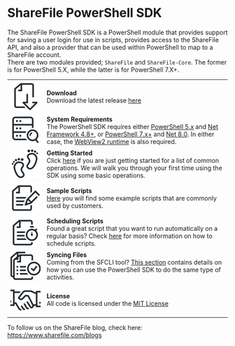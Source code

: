 ShareFile PowerShell SDK
========================
The ShareFile PowerShell SDK is a PowerShell module that provides support for saving a user login for use in scripts, provides access to the ShareFile API, and also a provider that can be used within PowerShell to map to a ShareFile account.
<br>There are two modules provided; `ShareFile` and `ShareFile-Core`. The former is for PowerShell 5.X, while the latter is for PowerShell 7.X+.

<table>
    <tr>
        <td height="69" width="69">
            <a href="https://github.com/sharefile-org/ShareFile-PowerShell-Module/releases"><img src="https://github.com/sharefile-org/ShareFile-PowerShell-Module/blob/main/Samples/Images/Download.png"/></a>
        </td>
        <td>
            <b>Download</b><br>
            Download the latest release <a href="https://github.com/sharefile-org/ShareFile-PowerShell-Module/releases">here</a>
        </td>
    </tr>
    <tr>
        <td>
            <a href="http://msdn.microsoft.com/en-us/library/5a4x27ek(v=vs.110).aspx" target="_blank"><img src="https://github.com/sharefile-org/ShareFile-PowerShell-Module/blob/main/Samples/Images/SystemRequirements.png"/></a>
        </td>
        <td>
            <b>System Requirements</b><br>
The PowerShell SDK requires either <a href="https://learn.microsoft.com/en-us/powershell/module/microsoft.powershell.core/about/about_windows_powershell_5.1" target="_blank">PowerShell 5.x</a> and <a href="https://dotnet.microsoft.com/en-us/download/dotnet-framework/net48" target="_blank">Net Framework 4.8+</a>, or <a href="https://learn.microsoft.com/en-us/powershell/scripting/install/installing-powershell-on-windows?view=powershell-7.4" target="_blank">PowerShell 7.x+</a> and <a href="https://dotnet.microsoft.com/en-us/download/dotnet/8.0" target="_blank">Net 8.0</a>. In either case, the <a href="https://developer.microsoft.com/en-us/microsoft-edge/webview2" target="_blank">WebView2 runtime</a> is also required.
        </td>
    </tr>
    <tr>
        <td>
            <a href="https://github.com/sharefile-org/ShareFile-PowerShell-Module/wiki/Getting-Started"><img src="https://github.com/sharefile-org/ShareFile-PowerShell-Module/blob/main/Samples/Images/GettingStarted.png"/></a>
        </td>
        <td>
            <b>Getting Started</b><br>
            Click <a href="https://github.com/sharefile-org/ShareFile-PowerShell-Module/wiki/Getting-Started">here</a> if you are just getting started for a list of common operations. We will walk you through your first time using the SDK using some basic operations.
        </td>
    </tr>
    <tr>
        <td>
            <a href="https://github.com/sharefile-org/ShareFile-PowerShell-Module/wiki/Sample-Scripts"><img src="https://github.com/sharefile-org/ShareFile-PowerShell-Module/blob/main/Samples/Images/SampleScripts.png"/></a>
        </td>
        <td>
            <b>Sample Scripts</b><br>
            <a href="https://github.com/sharefile-org/ShareFile-PowerShell-Module/wiki/Sample-Scripts">Here</a> you will find some example scripts that are commonly used by customers.
        </td>
    </tr>
    <tr>
        <td>
            <a href="Scheduling-Scripts"><img src="https://github.com/sharefile-org/ShareFile-PowerShell-Module/blob/main/Samples/Images/ScheduleScript.png"/></a>
        </td>
        <td>
            <b>Scheduling Scripts</b><br>
            Found a great script that you want to run automatically on a regular basis? Check <a href="https://github.com/sharefile-org/ShareFile-PowerShell-Module/wiki/Scheduling-Scripts">here</a> for more information on how to schedule scripts.
        </td>
    </tr>
    <tr>
        <td>
            <a href="https://github.com/sharefile-org/ShareFile-PowerShell-Modulel/wiki/Syncing-Files"><img src="https://github.com/sharefile-org/ShareFile-PowerShell-Module/blob/main/Samples/Images/SyncingFiles.png"/></a>
        </td>
        <td>
            <b>Syncing Files</b><br>
            Coming from the SFCLI tool? <a href="https://github.com/sharefile-org/ShareFile-PowerShell-Module/wiki/Syncing-Files">This section</a> contains details on how you can use the PowerShell SDK to do the same type of activities.
        </td>
    </tr>
    <tr>
        <td>
            <a href="https://github.com/sharefile-org/ShareFile-PowerShell-Module/blob/main/LICENSE"><img src="https://github.com/sharefile-org/ShareFile-PowerShell-Module/blob/main/Samples/Images/Agreement.png"/></a>
        </td>
        <td>
            <b>License</b><br>
            All code is licensed under the <a href="https://github.com/sharefile-org/ShareFile-PowerShell-Module/blob/main/LICENSE">MIT
License</a>
        </td>
    </tr>
</table>


To follow us on the ShareFile blog, check here:
https://www.sharefile.com/blogs
